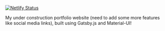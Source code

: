 [![Netlify Status](https://api.netlify.com/api/v1/badges/e9156a39-501b-47da-a310-6af0906db675/deploy-status)](https://app.netlify.com/sites/skbt27i/deploys)

My under construction portfolio website (need to add some more features like social media links), built using Gatsby.js and Material-UI!
